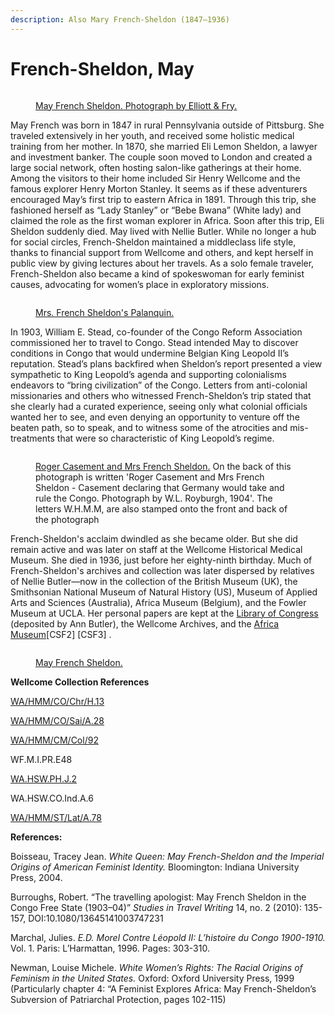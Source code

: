 ```yaml
---
description: Also Mary French-Sheldon (1847–1936)
---
```


# French-Sheldon, May



<figure><img src="https://iiif.wellcomecollection.org/image/V0027802EL/full/full/0/default.jpg" alt=""><figcaption><p><a href="https://wellcomecollection.org/works/y6qcjhgg">May French Sheldon. Photograph by Elliott &#x26; Fry.</a></p></figcaption></figure>

May French was born in 1847 in rural Pennsylvania outside of Pittsburg. She traveled extensively in her youth, and received some holistic medical training from her mother. In 1870, she married Eli Lemon Sheldon, a lawyer and investment banker. The couple soon moved to London and created a large social network, often hosting salon-like gatherings at their home. Among the visitors to their home included Sir Henry Wellcome and the famous explorer Henry Morton Stanley. It seems as if these adventurers encouraged May’s first trip to eastern Africa in 1891. Through this trip, she fashioned herself as “Lady Stanley” or “Bebe Bwana” (White lady) and claimed the role as the first woman explorer in Africa. Soon after this trip, Eli Sheldon suddenly died. May lived with Nellie Butler. While no longer a hub for social circles, French-Sheldon maintained a middleclass life style, thanks to financial support from Wellcome and others, and kept herself in public view by giving lectures about her travels. As a solo female traveler, French-Sheldon also became a kind of spokeswoman for early feminist causes, advocating for women’s place in exploratory missions.&#x20;

<figure><img src="https://iiif.wellcomecollection.org/image/L0023277/full/full/0/default.jpg" alt=""><figcaption><p><a href="https://wellcomecollection.org/works/exj8e3un">Mrs. French Sheldon's Palanquin.</a></p></figcaption></figure>

In 1903, William E. Stead, co-founder of the Congo Reform Association commissioned her to travel to Congo. Stead intended May to discover conditions in Congo that would undermine Belgian King Leopold II’s reputation. Stead’s plans backfired when Sheldon’s report presented a view sympathetic to King Leopold’s agenda and supporting colonialisms endeavors to “bring civilization” of the Congo. Letters from anti-colonial missionaries and others who witnessed French-Sheldon’s trip stated that she clearly had a curated experience, seeing only what colonial officials wanted her to see, and even denying an opportunity to venture off the beaten path, so to speak, and to witness some of the atrocities and mis-treatments that were so characteristic of King Leopold’s regime.&#x20;

<figure><img src="https://iiif.wellcomecollection.org/image/L0044676/full/full/0/default.jpg" alt=""><figcaption><p><a href="https://wellcomecollection.org/works/jgdzbfun">Roger Casement and Mrs French Sheldon.</a> On the back of this photograph is written 'Roger Casement and Mrs French Sheldon - Casement declaring that Germany would take and rule the Congo. Photograph by W.L. Royburgh, 1904'. The letters W.H.M.M, are also stamped onto the front and back of the photograph</p></figcaption></figure>

French-Sheldon's acclaim dwindled as she became older. But she did remain active and was later on staff at the Wellcome Historical Medical Museum. She died in 1936, just before her eighty-ninth birthday. Much of French-Sheldon's archives and collection was later dispersed by relatives of Nellie Butler—now in the collection of the British Museum (UK), the Smithsonian National Museum of Natural History (US), Museum of Applied Arts and Sciences (Australia), Africa Museum (Belgium), and the Fowler Museum at UCLA. Her personal papers are kept at the [Library of Congress](https://www.loc.gov/item/mm78039677/) (deposited by Ann Butler), the Wellcome Archives, and the [Africa Museum](https://archives.africamuseum.be/repositories/5/archival\_objects/10195)\[CSF2] \[CSF3] .

<figure><img src="https://iiif.wellcomecollection.org/image/V0027801/full/full/0/default.jpg" alt=""><figcaption><p><a href="https://wellcomecollection.org/works/cunzpak9">May French Sheldon.</a></p></figcaption></figure>

**Wellcome Collection References**

[WA/HMM/CO/Chr/H.13 ](https://wellcomecollection.org/works/f8qcwjck)

[WA/HMM/CO/Sai/A.28 ](https://wellcomecollection.org/works/j7k32xvr)

[WA/HMM/CM/Col/92](https://wellcomecollection.org/works/q35hcfpf)&#x20;

WF.M.I.PR.E48&#x20;

[WA.HSW.PH.J.2 ](https://wellcomecollection.org/works/sy94ab6k)&#x20;

WA.HSW.CO.Ind.A.6&#x20;

[WA/HMM/ST/Lat/A.78](https://wellcomecollection.org/works/jqjrmrrd) &#x20;



**References:**

Boisseau, Tracey Jean. _White Queen: May French-Sheldon and the Imperial Origins of American Feminist Identity._ Bloomington: Indiana University Press, 2004.&#x20;

&#x20;Burroughs, Robert. “The travelling apologist: May French Sheldon in the Congo Free State (1903–04)” _Studies in Travel Writing_ 14, no. 2 (2010): 135-157, DOI:10.1080/13645141003747231

Marchal, Julies. _E.D. Morel Contre Léopold II: L’histoire du Congo 1900-1910._ Vol. 1. Paris: L’Harmattan, 1996. Pages: 303-310.

&#x20;Newman, Louise Michele. _White Women’s Rights: The Racial Origins of Feminism in the United States._ Oxford: Oxford University Press, 1999 (Particularly chapter 4: “A Feminist Explores Africa: May French-Sheldon’s Subversion of Patriarchal Protection, pages 102-115)





&#x20;
